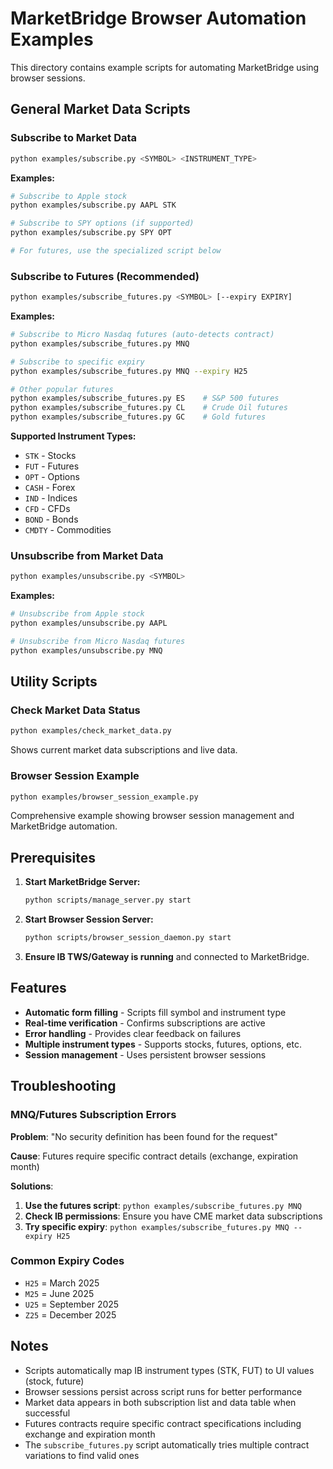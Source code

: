 # MarketBridge Browser Automation Examples

This directory contains example scripts for automating MarketBridge using browser sessions.

## General Market Data Scripts

### Subscribe to Market Data

```bash
python examples/subscribe.py <SYMBOL> <INSTRUMENT_TYPE>
```

**Examples:**

```bash
# Subscribe to Apple stock
python examples/subscribe.py AAPL STK

# Subscribe to SPY options (if supported)
python examples/subscribe.py SPY OPT

# For futures, use the specialized script below
```

### Subscribe to Futures (Recommended)

```bash
python examples/subscribe_futures.py <SYMBOL> [--expiry EXPIRY]
```

**Examples:**

```bash
# Subscribe to Micro Nasdaq futures (auto-detects contract)
python examples/subscribe_futures.py MNQ

# Subscribe to specific expiry
python examples/subscribe_futures.py MNQ --expiry H25

# Other popular futures
python examples/subscribe_futures.py ES    # S&P 500 futures
python examples/subscribe_futures.py CL    # Crude Oil futures
python examples/subscribe_futures.py GC    # Gold futures
```

**Supported Instrument Types:**

- `STK` - Stocks
- `FUT` - Futures
- `OPT` - Options
- `CASH` - Forex
- `IND` - Indices
- `CFD` - CFDs
- `BOND` - Bonds
- `CMDTY` - Commodities

### Unsubscribe from Market Data

```bash
python examples/unsubscribe.py <SYMBOL>
```

**Examples:**

```bash
# Unsubscribe from Apple stock
python examples/unsubscribe.py AAPL

# Unsubscribe from Micro Nasdaq futures
python examples/unsubscribe.py MNQ
```

## Utility Scripts

### Check Market Data Status

```bash
python examples/check_market_data.py
```

Shows current market data subscriptions and live data.

### Browser Session Example

```bash
python examples/browser_session_example.py
```

Comprehensive example showing browser session management and MarketBridge automation.

## Prerequisites

1. **Start MarketBridge Server:**

   ```bash
   python scripts/manage_server.py start
   ```

1. **Start Browser Session Server:**

   ```bash
   python scripts/browser_session_daemon.py start
   ```

1. **Ensure IB TWS/Gateway is running** and connected to MarketBridge.

## Features

- **Automatic form filling** - Scripts fill symbol and instrument type
- **Real-time verification** - Confirms subscriptions are active
- **Error handling** - Provides clear feedback on failures
- **Multiple instrument types** - Supports stocks, futures, options, etc.
- **Session management** - Uses persistent browser sessions

## Troubleshooting

### MNQ/Futures Subscription Errors

**Problem**: "No security definition has been found for the request"

**Cause**: Futures require specific contract details (exchange, expiration month)

**Solutions**:

1. **Use the futures script**: `python examples/subscribe_futures.py MNQ`
1. **Check IB permissions**: Ensure you have CME market data subscriptions
1. **Try specific expiry**: `python examples/subscribe_futures.py MNQ --expiry H25`

### Common Expiry Codes

- `H25` = March 2025
- `M25` = June 2025
- `U25` = September 2025
- `Z25` = December 2025

## Notes

- Scripts automatically map IB instrument types (STK, FUT) to UI values (stock, future)
- Browser sessions persist across script runs for better performance
- Market data appears in both subscription list and data table when successful
- Futures contracts require specific contract specifications including exchange and expiration month
- The `subscribe_futures.py` script automatically tries multiple contract variations to find valid ones
